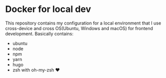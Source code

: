 # Docker for local dev

This repository contains my configuration for a local environment that I use cross-device and cross OS(Ubuntu, Windows  and macOS) for frontend development.
Basically contains:
- ubuntu
- node
- npm
- yarn
- hugo
- zsh with oh-my-zsh ❤